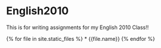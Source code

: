 ---
---

# English2010
This is for writing assignments for my English 2010 Class!!

{% for file in site.static_files %}
    * {{file.name}}
{% endfor %}
